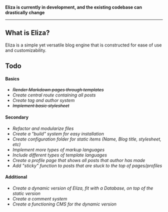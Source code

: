 **Eliza is currently in development, and the existing codebase can drastically change**
___
## What is Eliza?
Eliza is a simple yet versatile blog engine that is constructed for ease of use and customizability. 

## **Todo**
#### Basics
* ~~*Render Markdown pages through templates*~~
* *Create central route containing all posts*
* *Create tag and author system*
* ~~*Implement basic stylesheet*~~

#### Secondary
* *Refactor and modularize files*
* *Create a "build" system for easy installation*
* *Create configuration folder for static items (Name, Blog title, stylesheet, etc)*
* *Implement more types of markup languages*
* *Include different types of template languages*
* *Create a profile page that shows all posts that author has made*
* *Add "sticky" function to posts that are stuck to the top of pages/profiles*

#### Additional
* *Create a dynamic version of Eliza, fit with a Database, on top of the static version*
* *Create a comment system*
* *Create a functioning CMS for the dynamic version*
